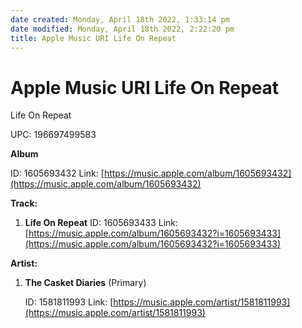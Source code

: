 ```yaml
---
date created: Monday, April 18th 2022, 1:33:14 pm
date modified: Monday, April 18th 2022, 2:22:20 pm
title: Apple Music URI Life On Repeat
---
```

# Apple Music URI Life On Repeat
Life On Repeat

UPC: 196697499583

**Album**

ID: 1605693432
Link: [https://music.apple.com/album/1605693432](https://music.apple.com/album/1605693432)


**Track:**

1.  **Life On Repeat**
    ID: 1605693433
    Link: [https://music.apple.com/album/1605693432?i=1605693433](https://music.apple.com/album/1605693432?i=1605693433)



**Artist:**

1.  **The Casket Diaries** (Primary)

    ID: 1581811993
    Link: [https://music.apple.com/artist/1581811993](https://music.apple.com/artist/1581811993)